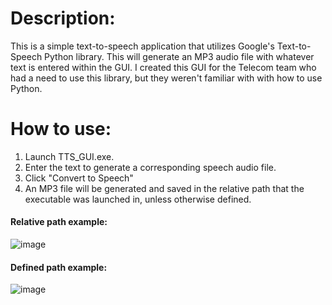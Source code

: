 # Description:
This is a simple text-to-speech application that utilizes Google's Text-to-Speech Python library. This will generate an MP3 audio file with whatever text is entered within the GUI. I created this GUI for the Telecom team who had a need to use this library, but they weren't familiar with with how to use Python.

# How to use: 

1. Launch TTS_GUI.exe.
2. Enter the text to generate a corresponding speech audio file.
3. Click "Convert to Speech"
4. An MP3 file will be generated and saved in the relative path that the executable was launched in, unless otherwise defined.

#### Relative path example: 
![image](https://github.com/acmignona/Text_to_speech/assets/81653524/3a5a99b5-05c0-4544-98f0-c657eead94bd)

#### Defined path example: 
![image](https://github.com/acmignona/Text_to_speech/assets/81653524/f4f937fa-2b9e-4512-b6ee-8cc16c1c9b8f)


